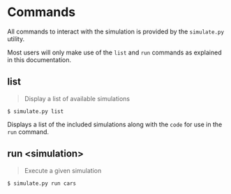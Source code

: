 
# Commands

All commands to interact with the simulation is provided by the `simulate.py` utility.  

Most users will only make use of the `list` and `run` commands as explained in this documentation.

## list

> Display a list of available simulations

```shell
$ simulate.py list
```

Displays a list of the included simulations along with the `code` for use in the `run` command.

## run &lt;simulation&gt;

> Execute a given simulation

```shell
$ simulate.py run cars
```

